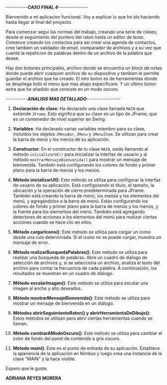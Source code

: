 -----------*****CASO FINAL 4*****---------------

Bienvenido a mi aplicacion funcional.
Voy a explicar lo que he ido haciendo hasta llegar al final del proyecto.

Para comenzar segui las normas del trabajo, creando una serie de clases, desde el seguimiento del puntero del raton hasta un editor de texto.
Comence creando los contactos para asi crear una agenda de contactos, cree tambien un validador de email, comparador de archivos y a su vez que cuente la repeticion de palabras dentro de un archivo de la palabra que desee.

Hay dos botones principales, archivo donde se encuentra un block de notas donde puede abrir cualquier archivo de su dispositivo y tambien le permite guardar el archivo que ha creado.
El otro boton es de herramientas donde se despliega todo el menu que mas abajo especificare. 
Y un ultimo boton extra que he añadido que consiste en un modo oscuro.

-----------*****ANALISIS MAS DETALLADO*****-----------------

1. **Declaración de clase**: Ha declarado una clase llamada `MAIN` que extiende `JFrame`. Esto significa que su clase es un tipo de JFrame, que es un contenedor de nivel superior en Swing.

2. **Variables**: Ha declarado varias variables miembro para su clase, incluidos los objetos `JMenuBar`, `JMenu` y `JMenuItem`. Se utilizan para crear la barra de menú y los menús de su aplicación.

3. **Constructor**: En el constructor de tu clase `MAIN`, estás llamando al método `inicializarUI()` para inicializar la interfaz de usuario y al método `mostrarMensajeBienvenida()` para mostrar un mensaje de bienvenida. También está configurando los colores de fondo y primer plano para la barra de menús y los menús.

  
4. **Método inicializarUI()**: Este método se utiliza para configurar la interfaz de usuario de su aplicación. Está configurando el título, el tamaño, la ubicación y la operación de cierre predeterminada para JFrame. También está creando la barra de menú, los menús y los elementos del menú, y agregándolos a la barra de menú. Estás configurando los colores de fondo y primer plano para la barra de menús y los menús, y la fuente para los elementos del menú. También está agregando detectores de acciones a los elementos del menú para realizar ciertas acciones cuando se hace clic en ellos.

5. **Método cargarIcono()**: Este método se utiliza para cargar un icono desde una ruta determinada. Si el icono no se puede cargar, muestra un mensaje de error.

6. **Método realizarBusquedaPalabras()**: Este método se utiliza para realizar una búsqueda de palabras. Abre un cuadro de diálogo de selección de archivos y, si se selecciona un archivo, analiza el texto del archivo para contar la frecuencia de cada palabra. A continuación, los resultados se muestran en un cuadro de diálogo.

7. **Método escalarImagen()**: Este método se utiliza para escalar una imagen al ancho y alto deseados.

8. **Método mostrarMensajeBienvenida()**: Este método se utiliza para mostrar un mensaje de bienvenida en un diálogo.

9. **Métodos abrirSeguimientoRaton() y abrirHerramientaDeDibujo()**: Estos métodos se utilizan para abrir ciertas herramientas cuando se llaman.

10. **Método cambiarAModoOscuro()**: Este método se utiliza para cambiar el color de fondo del panel de contenido a gris oscuro.

11. **Método main()**: Este es el punto de entrada de su aplicación. Establece la apariencia de la aplicación en Nimbus y luego crea una instancia de la clase "MAIN" y la hace visible.

Espero que le guste. 

**ADRIANA REYES MORERA**
